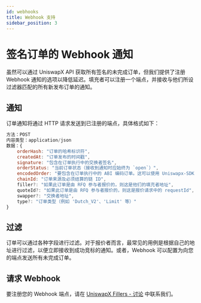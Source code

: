 ```yaml
---
id: webhooks
title: Webhook 支持
sidebar_position: 3
---
```


# 签名订单的 Webhook 通知

虽然可以通过 UniswapX API 获取所有签名的未完成订单，但我们提供了注册 Webhook 通知的选项以降低延迟。填充者可以注册一个端点，并接收与他们所设过滤器匹配的所有新发布订单的通知。

## 通知

订单通知将通过 HTTP 请求发送到已注册的端点，具体格式如下：

```jsx
方法：POST
内容类型：application/json
数据：{
    orderHash: "订单的哈希标识符",
    createdAt: "订单发布的时间戳",
    signature: "包含在订单执行中的交换者签名",
    orderStatus: "当前订单状态（接收到通知时应始终为 `open`）",
    encodedOrder: "要包含在订单执行中的 ABI 编码订单。这可以使用 Uniswapx-SDK（https://github.com/uniswap/uniswapx-sdk）进行解码，以验证订单字段和签名",
    chainId: "订单来源及必须结算的链 ID",
    filler?: "如果此订单是由 RFQ 参与者报价的，则这是他们的填充者地址",
    quoteId?: "如果此订单是由 RFQ 参与者报价的，则这是报价请求中的 requestId",
    swapper?: "交换者地址",
    type?: "订单类型（例如 'Dutch_V2'、'Limit' 等）"
}
```

## 过滤
订单可以通过各种字段进行过滤。对于报价者而言，最常见的用例是根据自己的地址进行过滤，以便立即接收到成功竞标的通知。或者，Webhook 可以配置为向您的端点发送所有未完成订单。

## 请求 Webhook
要注册您的 Webhook 端点，请在 [UniswapX Fillers - 讨论](https://t.me/uniswapx_fillers_discussion) 中联系我们。